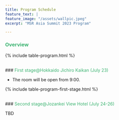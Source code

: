 ```yaml
---
title: Program Schedule
feature_text: |
feature_image: "/assets/wallpic.jpeg"
excerpt: "MSR Asia Summit 2023 Program"

---
```

<!-- <small>Talk 20 mins, QA 5 mins.</small> -->

### <font color="MediumSeaGreen">Overview</font>

{% include table-program.html %}

<br>
### <font color="MediumSeaGreen">First stage@Hokkaido Jichiro Kaikan (July 23)</font>

- The room will be open from 9:00.

{% include table-program-first-stage.html %}

<br>
### <font color="MediumSeaGreen">Second stage@Jozankei View Hotel (July 24-26)</font>

TBD

